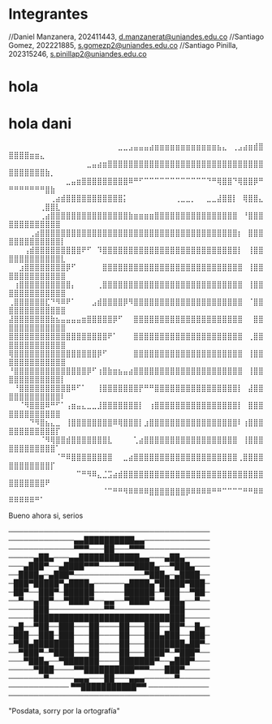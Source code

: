 # Integrantes

//Daniel Manzanera, 202411443, d.manzanerat@uniandes.edu.co
//Santiago Gomez, 202221885, s.gomezp2@uniandes.edu.co
//Santiago Pinilla, 202315246, s.pinillap2@uniandes.edu.co

# hola
# hola dani 
 ⠀⠀⠀⠀⠀⠀⠀⠀⠀⠀⠀⠀⠀⠀⠀⠀⠀⠀⠀⠀⠀⣀⣀⣠⣤⣤⣤⣴⣶⣶⣶⣶⣶⣶⣶⣶⣶⣶⣶⣶⣦⣄⠀⢀⣠⣴⣶⣾⣿⣿⣿⣿⣿⣶⣶⣄⠀⠀⠀⠀
⠀⠀⠀⠀⠀⠀⠀⠀⠀⠀⠀⠀⠀⠀⠀⣀⣤⣴⣶⣿⣿⣿⣿⣿⣿⣿⣿⣿⣿⣿⣿⣿⣿⣿⣿⣿⣿⣿⣿⣿⣿⣿⣿⣿⣿⣿⣿⣿⣿⣿⣿⣿⣿⣿⣿⣿⣷⡀⠀⠀
⠀⠀⠀⠀⠀⠀⠀⠀⠀⠀⠀⣀⣤⣶⣿⣿⣿⣿⣿⣿⣿⣿⣿⠿⠛⠋⠉⠉⠉⠉⠉⠉⠉⠉⠉⠉⠉⠉⠙⠛⢿⣿⣿⠙⢿⣿⣿⡿⠛⠛⠛⠛⠛⠛⠛⠛⣿⣷⠀⠀
⠀⠀⠀⠀⠀⠀⠀⠀⢀⣴⣾⣿⣿⣿⣿⣿⣿⣿⣿⣿⣿⣿⡅⠀⠀⠀⠀⠀⠀⠀⠀⠀⢀⣀⣀⡀⠀⠀⣀⣀⣼⣿⣿⡇⠀⢿⣿⣿⣄⠀⠀⠀⠀⠀⠀⢀⣿⣿⣇⠀
⠀⠀⠀⠀⠀⠀⢀⣴⣿⣿⣿⣿⣿⣿⣿⣿⣿⣿⣿⣿⣿⣿⣿⣷⣶⣶⣶⣶⣿⣿⣿⣿⣿⣿⣿⣿⣿⣿⣿⣿⣿⣿⣿⣿⠀⠘⣿⣿⣿⣿⣿⣿⣿⣿⣿⣿⣿⣿⣿⠀
⠀⠀⠀⠀⢀⣴⣿⣿⣿⣿⣿⣿⣿⣿⣿⣿⣿⣿⣿⣿⣿⣿⣿⣿⣿⣿⣿⣿⣿⣿⣿⣿⣿⣿⣿⣿⣿⣿⣿⣿⣿⣿⣿⣿⡆⠀⣿⣿⣿⣿⣿⣿⣿⣿⣿⣿⣿⣿⣿⡇
⠀⠀⠀⢠⣾⣿⣿⣿⣿⣿⣿⣿⣿⣿⠟⠋⠀⠹⣿⣿⣿⣿⣿⣿⣿⣿⣿⣿⣿⣿⣿⣿⣿⣿⣿⣿⣿⣿⣿⣿⣿⣿⣿⣿⡇⠀⢸⣿⣿⣿⣿⣿⣿⣿⣿⣿⣿⣿⣿⣇
⠀⠀⣰⣿⣿⣿⣿⣿⣿⣿⣿⡿⠋⠀⠀⠀⠀⠀⣿⣿⣿⣿⣿⣿⣿⣿⣿⣿⣿⣿⣿⣿⣿⣿⣿⣿⣿⣿⣿⣿⣿⣿⣿⣿⣿⠀⢸⣿⣿⣿⣿⣿⣿⣿⣿⣿⣿⣿⣿⣿
⠀⢰⣿⣿⣿⣿⣿⣿⣿⣿⣿⣿⡄⠀⠀⠀⠀⢀⣿⣿⣿⣿⣿⣿⣿⣿⣿⣿⣿⣿⣿⣿⣿⣿⣿⣿⣿⣿⣿⣿⣿⣿⣿⣿⣿⠀⢸⣿⣿⣿⣿⣿⣿⣿⣿⣿⣿⣿⣿⣿
⢀⣿⣿⣿⣿⣿⣿⣏⠙⠻⠿⠟⠁⠀⠀⠀⣠⣾⣿⣿⣿⣿⡿⠻⣿⣿⣿⣿⣿⣿⣿⣿⣿⣿⣿⣿⣿⣿⣿⣿⣿⣿⣿⣿⣿⠀⠈⣿⣿⣿⣿⣿⣿⣿⣿⣿⣿⣿⣿⣿
⣼⣿⣿⣿⣿⣿⣿⣿⣷⣦⣤⣤⣤⣤⣶⣿⣿⣿⣿⣿⡿⠋⠀⠀⣿⣿⣿⣿⣿⣿⣿⣿⣿⣿⣿⣿⣿⣿⣿⣿⣿⣿⣿⣿⣿⠀⠀⣿⣿⣿⣿⣿⣿⣿⣿⣿⣿⣿⣿⣿
⣿⣿⣿⣿⣿⣿⣿⣿⣿⣿⣿⣿⣿⣿⣿⣿⣿⣿⣿⠟⠁⠀⠀⠀⣿⣿⣿⣿⣿⣿⣿⣿⣿⣿⣿⣿⣿⣿⣿⣿⣿⣿⣿⣿⣿⠀⢀⣿⣿⣿⣿⣿⣿⣿⣿⣿⣿⣿⣿⣿
⢿⣿⣿⣿⣿⣿⣿⣿⣿⣿⣿⣿⣿⣿⣿⣿⣿⡿⠋⠀⠀⠀⠀⠀⣿⣿⣿⣿⣿⣿⣿⣿⣿⣿⣿⣿⣿⣿⣿⣿⣿⣿⣿⣿⣿⠀⢸⣿⣿⣿⣿⣿⣿⣿⣿⣿⣿⣿⣿⣿
⠘⣿⣿⣿⣿⣿⣿⣿⣿⣿⣿⣿⣿⣿⣿⡿⠋⢰⣿⣷⣶⣦⣤⣴⣿⣿⣿⣿⣿⣿⣿⣿⣿⣿⣿⣿⣿⣿⣿⣿⣿⣿⣿⣿⣿⠀⢸⣿⣿⣿⣿⣿⣿⣿⣿⣿⣿⣿⣿⡇
⠀⠘⣿⣿⣿⣿⣿⣿⣿⣿⣿⣿⠿⠋⠁⠀⠀⢸⣿⣿⣿⣿⣿⣿⣿⡟⠛⠛⣿⣿⣿⣿⣿⣿⣿⣿⣿⣿⣿⣿⣿⣿⣿⣿⡇⠀⣼⣿⣿⣿⣿⣿⣿⣿⣿⣿⣿⣿⣿⠇
⠀⠀⠈⠻⣿⣿⣿⠿⠛⠋⠁⢠⣶⣤⣄⣀⣀⣸⣿⣿⣿⣿⣿⣿⣿⡇⠀⢰⣿⣿⣿⣿⣿⣿⣿⣿⣿⣿⣿⣿⣿⣿⣿⣿⡇⠀⣿⣿⣿⣿⣿⣿⣿⣿⣿⣿⣿⣿⣿⠀
⠀⠀⠀⠀⠙⠻⣿⣦⣄⣀⠀⢸⣿⣿⣿⣿⣿⣿⣿⣿⠿⢿⣿⣿⣿⡇⣰⣿⣿⣿⣿⣿⣿⣿⣿⣿⣿⣿⣿⣿⣿⣿⣿⣿⠇⢰⣿⣿⣿⣿⣿⣿⣿⣿⣿⣿⣿⣿⡏⠀
⠀⠀⠀⠀⠀⠀⠈⠻⢿⣿⣿⣾⣿⣿⣿⣿⣿⣿⣿⣇⠀⠀⠀⠀⢁⣴⣿⣿⣿⣿⣿⣿⣿⣿⣿⣿⣿⣿⣿⣿⣿⣿⣿⣿⠀⢸⣿⣿⣿⣿⣿⣿⣿⣿⣿⣿⣿⣿⠁⠀
⠀⠀⠀⠀⠀⠀⠀⠀⠀⠈⠛⠿⣿⣿⣿⣿⣿⣿⣿⣿⠀⠀⣀⣴⣿⣿⣿⣿⣿⣿⣿⣿⣿⣿⣿⣿⣿⣿⣿⣿⣿⣿⣿⣿⢀⣿⣿⣿⣿⣿⣿⣿⣿⣿⣿⣿⣿⡏⠀⠀
⠀⠀⠀⠀⠀⠀⠀⠀⠀⠀⠀⠀⠀⠉⠛⠻⠿⣄⣈⣩⣴⣾⣿⣿⣿⣿⣿⣿⣿⣿⣿⣿⣿⣿⣿⣿⣿⣿⣿⣿⣿⣿⣿⣿⣿⣿⣿⣿⣿⣿⣿⣿⣿⣿⣿⣿⠟⠀⠀⠀
⠀⠀⠀⠀⠀⠀⠀⠀⠀⠀⠀⠀⠀⠀⠀⠀⠀⠀⠈⠉⠛⠛⠻⠿⠿⠿⠿⣿⣿⣿⣿⣿⣿⣿⡿⠿⠿⠿⠿⠛⠛⠉⠉⠉⠉⠛⠛⠿⠿⠿⠿⠿⠿⠿⠛⠁⠀⠀⠀⠀

Bueno ahora si, serios

────────────────────────────────────────
─────────────▄▄██████████▄▄─────────────
─────────────▀▀▀───██───▀▀▀─────────────
─────▄██▄───▄▄████████████▄▄───▄██▄─────
───▄███▀──▄████▀▀▀────▀▀▀████▄──▀███▄───
──████▄─▄███▀──────────────▀███▄─▄████──
─███▀█████▀▄████▄──────▄████▄▀█████▀███─
─██▀──███▀─██████──────██████─▀███──▀██─
──▀──▄██▀──▀████▀──▄▄──▀████▀──▀██▄──▀──
─────███───────────▀▀───────────███─────
─────██████████████████████████████─────
─▄█──▀██──███───██────██───███──██▀──█▄─
─███──███─███───██────██───███▄███──███─
─▀██▄████████───██────██───████████▄██▀─
──▀███▀─▀████───██────██───████▀─▀███▀──
───▀███▄──▀███████────███████▀──▄███▀───
─────▀███────▀▀██████████▀▀▀───███▀─────
───────▀─────▄▄▄───██───▄▄▄──────▀──────
──────────── ▀▀███████████▀▀ ────────────
────────────────────────────────────────


"Posdata, sorry por la ortografía"
